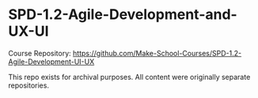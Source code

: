 # SPD-1.2-Agile-Development-and-UX-UI
Course Repository: https://github.com/Make-School-Courses/SPD-1.2-Agile-Development-UI-UX

This repo exists for archival purposes. All content were originally separate repositories.
